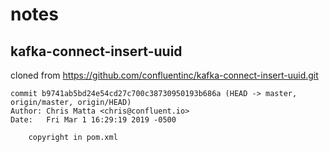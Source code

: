 # notes

## kafka-connect-insert-uuid

cloned from https://github.com/confluentinc/kafka-connect-insert-uuid.git

```
commit b9741ab5bd24e54cd27c700c38730950193b686a (HEAD -> master, origin/master, origin/HEAD)
Author: Chris Matta <chris@confluent.io>
Date:   Fri Mar 1 16:29:19 2019 -0500

    copyright in pom.xml
```
